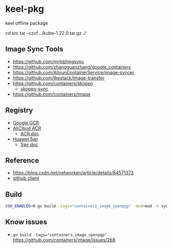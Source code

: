 # keel-pkg
keel offline package


cd src
tar -czvf ../kube-1.22.0.tar.gz ./

## Image Sync Tools
- https://github.com/mritd/imgsync
- https://github.com/zhangguanzhang/google_containers
- https://github.com/AliyunContainerService/image-syncer
- https://github.com/tkestack/image-transfer
- https://github.com/containers/skopeo
  - [skopeo-sync](https://github.com/containers/skopeo/blob/main/docs/skopeo-sync.1.md)
- https://github.com/containers/image

## Registry
- [Google GCR](https://console.cloud.google.com/gcr/images/google-containers)
- [AliCloud ACR](https://cr.console.aliyun.com/cn-hangzhou/instances/images)
  - [ACR doc](https://help.aliyun.com/document_detail/257112.html?spm=5176.166170.J_5253785160.5.286851646Ug5KU)
- [Huawei Swr](https://console-intl.huaweicloud.com/swr/?agencyId=1e02890d062a42f9be14b82feaa5b711&region=cn-east-3&locale=zh-cn#/app/swr/huaweiOfficialList)
  - [Swr doc](https://support.huaweicloud.com/intl/zh-cn/productdesc-swr/swr_03_0001.html)

## Reference
- https://blog.csdn.net/networken/article/details/84571373
- [github client](https://github.com/google/go-github)

## Build
```bash
CGO_ENABLED=0 go build -tags="containers_image_openpgp" -mod=mod -o synctl ./app/synchronizer/
```

## Know issues
- `go build -tags="containers_image_openpgp"` https://github.com/containers/image/issues/268
